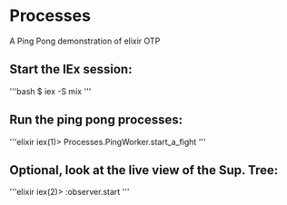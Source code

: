 # Processes

A Ping Pong demonstration of elixir OTP

## Start the IEx session:
'''bash
  $ iex -S mix
'''

## Run the ping pong processes:
'''elixir
  iex(1)> Processes.PingWorker.start_a_fight
'''

## Optional, look at the live view of the Sup. Tree:
'''elixir
  iex(2)> :observer.start
'''
